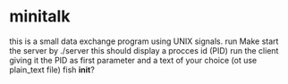 # minitalk
this is a small data exchange program using UNIX signals.
run Make
start the server by ./server
this should display a procces id (PID)
run the client giving it the PID as first parameter and a text of your choice (ot use plain_text file)
fish __init__?
